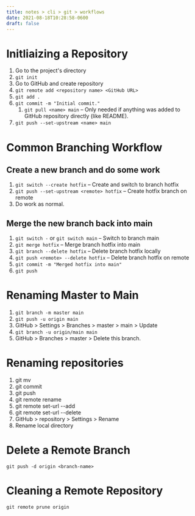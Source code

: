 ```yaml
---
title: notes > cli > git > workflows
date: 2021-08-18T10:28:58-0600
draft: false
---
```

# Initliaizing a Repository
1.  Go to the project's directory
2.  `git init`
3.  Go to GitHub and create repository
4.  `git remote add <repository name> <GitHub URL>`
5.  `git add .`
6.  `git commit -m "Initial commit."`
    1.  `git pull <name> main` – Only needed if anything was added to GitHub repository directly (like README).
7.  `git push --set-upstream <name> main`

# Common Branching Workflow
## Create a new branch and do some work
1.  `git switch --create hotfix` – Create and switch to branch hotfix
2.  `git push --set-upstream <remote> hotfix` – Create hotfix branch on remote
3.  Do work as normal.

## Merge the new branch back into main
1.  `git switch -` or `git switch main` – Switch to branch main
2.  `git merge hotfix` – Merge branch hotfix into main
3.  `git branch --delete hotfix` – Delete branch hotfix locally
4.  `git push <remote> --delete hotfix` – Delete branch hotfix on remote
5.  `git commit -m "Merged hotfix into main"`
6.  `git push`

# Renaming Master to Main
1.  `git branch -m master main`
2.  `git push -u origin main`
3.  GitHub > Settings > Branches > master > main > Update
4.  `git branch -u origin/main main`
5.  GitHub > Branches > master > Delete this branch.

# Renaming repositories
1.  git mv <old> <new>
2.  git commit
3.  git push
4.  git remote rename <old> <new>
5.  git remote set-url --add <new> <URL>
6.  git remote set-url --delete <new> <old URL>
7.  GitHub > <old> repository > Settings > Rename
8.  Rename local directory

# Delete a Remote Branch
`git push -d origin <branch-name>`

# Cleaning a Remote Repository
`git remote prune origin`
